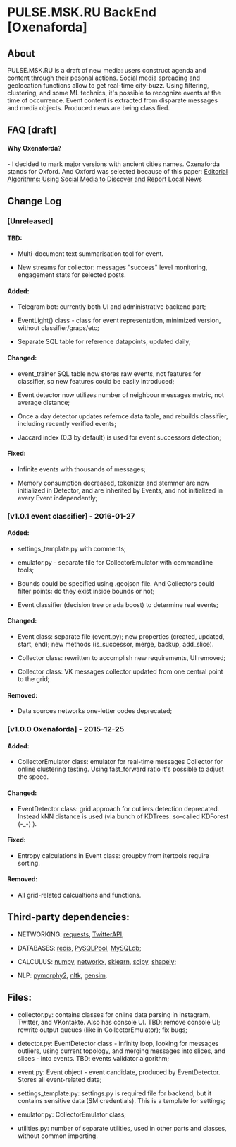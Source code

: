 # PULSE.MSK.RU BackEnd [Oxenaforda]

## About

PULSE.MSK.RU is a draft of new media: users construct agenda and content through their pesonal actions. 
Social media spreading and geolocation functions allow to get real-time city-buzz. 
Using filtering, clustering, and some ML technics, it's possible to recognize events at the time of occurrence.
Event content is extracted from disparate messages and media objects. Produced news are being classified.

## FAQ [draft]

#### Why Oxenaforda?

\- I decided to mark major versions with ancient cities names. Oxenaforda stands for Oxford. And Oxford was selected because of this paper: [Editorial Algorithms: Using Social Media to Discover and Report Local News](http://www.aaai.org/ocs/index.php/ICWSM/ICWSM15/paper/view/10593)

## Change Log

### [Unreleased]

#### TBD:

- Multi-document text summarisation tool for event.

- New streams for collector: messages "success" level monitoring, engagement stats for selected posts.

#### Added:

- Telegram bot: currently both UI and administrative backend part;

- EventLight() class - class for event representation, minimized version, without classifier/graps/etc;

- Separate SQL table for reference datapoints, updated daily;

#### Changed:

- event_trainer SQL table now stores raw events, not features for classifier, so new features could be easily introduced;

- Event detector now utilizes number of neighbour messages metric, not average distance;

- Once a day detector updates refernce data table, and rebuilds classifier, including recently verified events;

- Jaccard index (0.3 by default) is used for event successors detection;

#### Fixed:

- Infinite events with thousands of messages;

- Memory consumption decreased, tokenizer and stemmer are now initialized in Detector, and are inherited by Events, and not initialized in every Event independently;

### [v1.0.1 event classifier] - 2016-01-27

#### Added:

- settings_template.py with comments;

- emulator.py - separate file for CollectorEmulator with commandline tools;

- Bounds could be specified using .geojson file. And Collectors could filter points: do they exist inside bounds or not;

- Event classifier (decision tree or ada boost) to determine real events;

#### Changed:

- Event class: separate file (event.py); new properties (created, updated, start, end); new methods (is_successor, merge, backup, add_slice).

- Collector class: rewritten to accomplish new requirements, UI removed; 

- Collector class: VK messages collector updated from one central point to the grid;

#### Removed:

- Data sources networks one-letter codes deprecated;

### [v1.0.0 Oxenaforda] - 2015-12-25

#### Added:

- CollectorEmulator class: emulator for real-time messages Collector for online clustering testing. Using fast_forward ratio it's possible to adjust the speed.

#### Changed:

- EventDetector class: grid approach for outliers detection deprecated. Instead kNN distance is used (via bunch of KDTrees: so-called KDForest (-_-) ).

#### Fixed:

- Entropy calculations in Event class: groupby from itertools require sorting.

#### Removed:

- All grid-related calcualtions and functions.

## Third-party dependencies:

- NETWORKING: [requests](http://docs.python-requests.org/en/latest/), [TwitterAPI](https://github.com/geduldig/TwitterAPI);

- DATABASES: [redis](https://pypi.python.org/pypi/redis), [PySQLPool](https://pythonhosted.org/PySQLPool/tutorial.html), [MySQLdb](http://mysql-python.sourceforge.net/);

- CALCULUS: [numpy](http://www.numpy.org/), [networkx](https://networkx.github.io/), [sklearn](http://scikit-learn.org/stable/), [scipy](http://www.scipy.org/), [shapely](http://toblerity.org/shapely/);

- NLP: [pymorphy2](https://github.com/kmike/pymorphy2), [nltk](http://www.nltk.org/), [gensim](https://radimrehurek.com/gensim/).

## Files:

- collector.py: contains classes for online data parsing in Instagram, Twitter, and VKontakte. Also has console UI. TBD: remove console UI; rewrite output queues (like in CollectorEmulator); fix bugs;

- detector.py: EventDetector class - infinity loop, looking for messages outliers, using current topology, and merging messages into slices, and slices - into events. TBD: events validator algorithm;

- event.py: Event object - event candidate, produced by EventDetector. Stores all event-related data;

- settings_template.py: settings.py is required file for backend, but it contains sensitive data (SM credentials). This is a template for settings;

- emulator.py: CollectorEmulator class;

- utilities.py: number of separate utilities, used in other parts and classes, without common importing.
